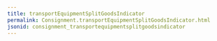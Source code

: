 ```yaml
---
title: transportEquipmentSplitGoodsIndicator
permalink: Consignment.transportEquipmentSplitGoodsIndicator.html
jsonid: consignment_transportequipmentsplitgoodsindicator
---
```

